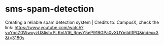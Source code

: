 # sms-spam-detection
Creating a reliable spam detection system | 
Credits to: CampusX, check the link: https://www.youtube.com/watch?v=YncZ0WwxyzU&list=PLKnIA16_RmvY5eP91BGPa0vXUYmIdtfPQ&index=3&t=3180s 
